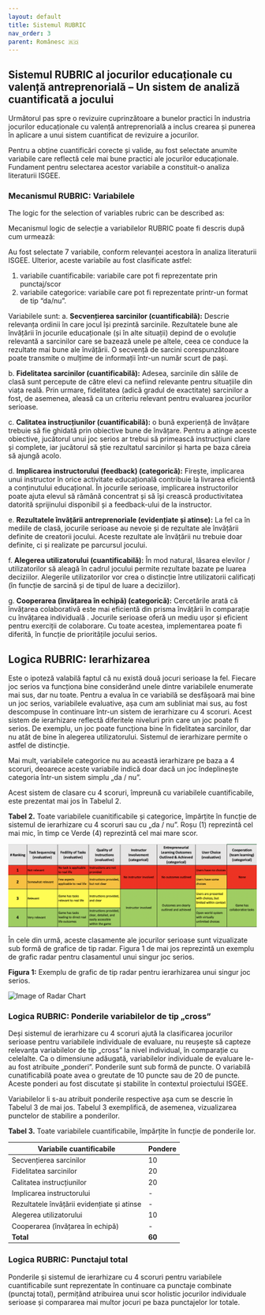 ```yaml
---
layout: default
title: Sistemul RUBRIC
nav_order: 3
parent: Românesc 🇷🇴
---
```


## Sistemul RUBRIC al jocurilor educaționale cu valență antreprenorială – Un sistem de analiză cuantificată a jocului

Următorul pas spre o revizuire cuprinzătoare a bunelor practici în industria jocurilor educaționale cu valență antreprenorială a inclus crearea și punerea în aplicare a unui sistem cuantificat de revizuire a jocurilor.

Pentru a obține cuantificări corecte și valide, au fost selectate anumite variabile care reflectă cele mai bune practici ale jocurilor educaționale. Fundament pentru selectarea acestor variabile a constituit-o analiza literaturii ISGEE.

### Mecanismul RUBRIC: Variabilele

The logic for the selection of variables rubric can be described as:

Mecanismul logic de selecție a variabilelor RUBRIC poate fi descris după cum urmează:

Au fost selectate 7 variabile, conform relevanței acestora în analiza literaturii ISGEE. Ulterior, aceste variabile au fost clasificate astfel:

1. variabile cuantificabile: variabile care pot fi reprezentate prin punctaj/scor
2. variabile categorice: variabile care pot fi reprezentate printr-un format de tip “da/nu”.

Variabilele sunt:
a. **Secvențierea sarcinilor (cuantificabilă):** Descrie relevanța ordinii în care jocul își prezintă sarcinile. Rezultatele bune ale învățării în jocurile educaționale (și în alte situații) depind de o evoluție relevantă a sarcinilor care se bazează unele pe altele, ceea ce conduce la rezultate mai bune ale învățării. O secvență de sarcini corespunzătoare poate transmite o mulțime de informații într-un număr scurt de pași.

b. **Fidelitatea sarcinilor (cuantificabilă):** Adesea, sarcinile din sălile de clasă sunt percepute de către elevi ca nefiind relevante pentru situațiile din viața reală. Prin urmare, fidelitatea (adică gradul de exactitate) sarcinilor a fost, de asemenea, aleasă ca un criteriu relevant pentru evaluarea jocurilor serioase.

c. **Calitatea instrucțiunilor (cuantificabilă):** o bună experiență de învățare trebuie să fie ghidată prin obiective bune de învățare. Pentru a atinge aceste obiective, jucătorul unui joc serios ar trebui să primească instrucțiuni clare și complete, iar jucătorul să știe rezultatul sarcinilor și harta pe baza căreia să ajungă acolo.

d. **Implicarea instructorului (feedback) (categorică):** Firește, implicarea unui instructor în orice activitate educațională contribuie la livrarea eficientă a conținutului educațional. În jocurile serioase, implicarea instructorilor poate ajuta elevul să rămână concentrat și să își crească productivitatea datorită sprijinului disponibil și a feedback-ului de la instructor.

e. **Rezultatele învățării antreprenoriale (evidențiate și atinse):** La fel ca în mediile de clasă, jocurile serioase au nevoie și de rezultate ale învățării definite de creatorii jocului. Aceste rezultate ale învățării nu trebuie doar definite, ci și realizate pe parcursul jocului.

f. **Alegerea utilizatorului (cuantificabilă):** În mod natural, lăsarea elevilor / utilizatorilor să aleagă în cadrul jocului permite rezultate bazate pe luarea deciziilor. Alegerile utilizatorilor vor crea o distincție între utilizatorii calificați (în funcție de sarcină și de tipul de luare a deciziilor).

g. **Cooperarea (învățarea în echipă) (categorică):** Cercetările arată că învățarea colaborativă este mai eficientă din prisma învățării în comparație cu învățarea individuală . Jocurile serioase oferă un mediu ușor și eficient pentru exerciții de colaborare. Cu toate acestea, implementarea poate fi diferită, în funcție de prioritățile jocului serios.

## Logica RUBRIC: Ierarhizarea

Este o ipoteză valabilă faptul că nu există două jocuri serioase la fel. Fiecare joc serios va funcționa bine considerând unele dintre variabilele enumerate mai sus, dar nu toate. Pentru a evalua în ce variabilă se desfășoară mai bine un joc serios, variabilele evaluative, așa cum am subliniat mai sus, au fost descompuse în continuare într-un sistem de ierarhizare cu 4 scoruri. Acest sistem de ierarhizare reflectă diferitele niveluri prin care un joc poate fi serios. De exemplu, un joc poate funcționa bine în fidelitatea sarcinilor, dar nu atât de bine în alegerea utilizatorului. Sistemul de ierarhizare permite o astfel de distincție.

Mai mult, variabilele categorice nu au această ierarhizare pe baza a 4 scoruri, deoarece aceste variabile indică doar dacă un joc îndeplinește categoria într-un sistem simplu „da / nu”.

Acest sistem de clasare cu 4 scoruri, împreună cu variabilele cuantificabile, este prezentat mai jos în Tabelul 2.

**Tabel 2.** Toate variabilele cuanitificabile și categorice, împărțite în funcție de sistemul de ierarhizare cu 4 scoruri sau cu „da / nu”. Roșu (1) reprezintă cel mai mic, în timp ce Verde (4) reprezintă cel mai mare scor.

![Image of Rubric](..//assets/rubric.png)

În cele din urmă, aceste clasamente ale jocurilor serioase sunt vizualizate sub formă de grafice de tip radar. Figura 1 de mai jos reprezintă un exemplu de grafic radar pentru clasamentul unui singur joc serios.

**Figura 1:** Exemplu de grafic de tip radar pentru ierarhizarea unui singur joc serios.

![Image of Radar Chart](../assets/radar.png)

### Logica RUBRIC: Ponderile variabilelor de tip „cross”

Deși sistemul de ierarhizare cu 4 scoruri ajută la clasificarea jocurilor serioase pentru variabilele individuale de evaluare, nu reușește să capteze relevanța variabilelor de tip „cross” la nivel individual, în comparație cu celelalte. Ca o dimensiune adăugată, variabilelor individuale de evaluare le-au fost atribuite „ponderi”. Ponderile sunt sub formă de puncte. O variabilă cunatificabilă poate avea o greutate de 10 puncte sau de 20 de puncte. Aceste ponderi au fost discutate și stabilite în contextul proiectului ISGEE.

Variabilelor li s-au atribuit ponderile respective așa cum se descrie în Tabelul 3 de mai jos. Tabelul 3 exemplifică, de asemenea, vizualizarea punctelor de stabilire a ponderilor.

**Tabel 3.** Toate variabilele cuantificabile, împărțite în funcție de ponderile lor.

| **Variabile cuantificabile**                | **Pondere** |
| ------------------------------------------- | ----------- |
| Secvențierea sarcinilor                     | 10          |
| Fidelitatea sarcinilor                      | 20          |
| Calitatea instrucțiunilor                   | 20          |
| Implicarea instructorului                   | -           |
| Rezultatele învățării evidențiate și atinse | -           |
| Alegerea utilizatorului                     | 10          |
| Cooperarea (învățarea în echipă)            | -           |
| **Total**                                   | **60**      |

### Logica RUBRIC: Punctajul total

Ponderile și sistemul de ierarhizare cu 4 scoruri pentru variabilele cuantificabile sunt reprezentate în continuare ca punctaje combinate (punctaj total), permițând atribuirea unui scor holistic jocurilor individuale serioase și compararea mai multor jocuri pe baza punctajelor lor totale.